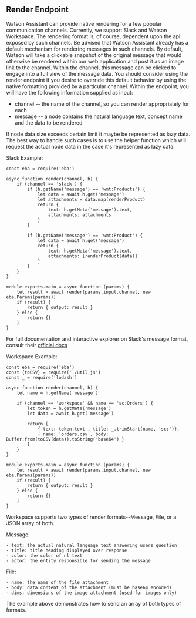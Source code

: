 ## Render Endpoint

Watson Assistant can provide native rendering for a few popular communication channels. Currently, we support Slack and Watson Workspace. The rendering format is, of course, dependent upon the api exposed by such channels. Be advised that Watson Assistant already has a default mechanism for rendering messages in such channels. By default, Watson will take a clickable snapshot of the original message that would otherwise be rendered within our web application and post it as an image link to the channel. Within the channel, this message can be clicked to engage into a full view of the message data. You should consider using the render endpoint if you desire to override this default behavior by using the native formatting provided by a particular channel. Within the endpoint, you will have the following information supplied as input:
- channel -- the name of the channel, so you can render appropriately for each
- message -- a node contains the natural language text, concept name and the data to be rendered

If node data size exceeds certain limit it maybe be represented as lazy data. The best way to handle such cases is to use the helper function which will request the actual node data in the case it's represented as lazy data.

Slack Example:

```
const eba = require('eba')

async function render(channel, h) {
    if (channel == 'slack') {
        if (h.getName('message') == 'wmt:Products') {
            let data = await h.get('message')
            let attachments = data.map(renderProduct)
            return {
                text: h.getMeta('message').text,
                attachments: attachments
            }
        }
    
        if (h.getName('message') == 'wmt:Product') {
            let data = await h.get('message')
            return {
                text: h.getMeta('message').text,
                attachments: [renderProduct(data)]
            }
        }
    }
}

module.exports.main = async function (params) {
    let result = await render(params.input.channel, new eba.Params(params))
    if (result) {
        return { output: result }
    } else {
        return {}
    }
}
```

For full documentation and interactive explorer on Slack's message format, consult their [official docs](https://api.slack.com/docs/messages)

Workspace Example: 

```
const eba = require('eba')
const {toCSV} = require('./util.js')
const _ = require('lodash')

async function render(channel, h) {
    let name = h.getName('message')

    if (channel == 'workspace' && name == 'sc:Orders') {
        let token = h.getMeta('message')
        let data = await h.get('message')

        return [
            { text: token.text , title: _.trimStart(name, 'sc:')},
            { name: 'orders.csv', body: Buffer.from(toCSV(data)).toString('base64') }
        ]
    }
}

module.exports.main = async function (params) {
    let result = await render(params.input.channel, new eba.Params(params))
    if (result) {
        return { output: result }
    } else {
        return {}
    }
}
```

Workspace supports two types of render formats--Message, File, or a JSON array of both.

Message: 

    - text: the actual natural language text answering users question
    - title: title heading displayed over response
    - color: the color of nl text
    - actor: the entity responsible for sending the message

File:

    - name: the name of the file attachment
    - body: data content of the attachment (must be base64 encoded)
    - dims: dimensions of the image attachment (used for images only)
    
The example above demonstrates how to send an array of both types of formats.
